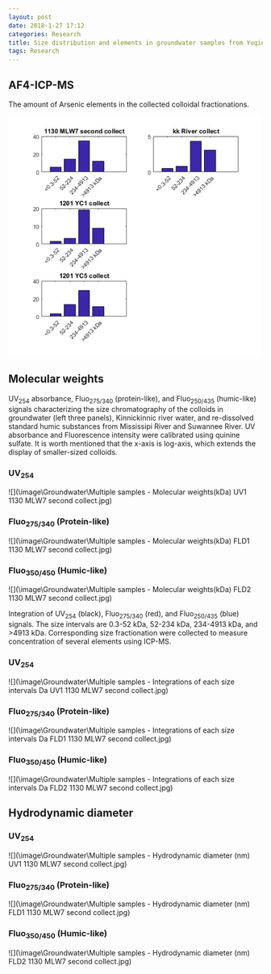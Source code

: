 ```yaml
---
layout: post
date: 2018-1-27 17:12
categories: Research
title: Size distribution and elements in groundwater samples from Yuqin
tags: Research
---
```


## AF4-ICP-MS

The amount of Arsenic elements in the collected colloidal fractionations.

![](\image\Groundwater\ICP-MS-As.jpg)

## Molecular weights

UV<sub>254</sub> absorbance, Fluo<sub>275/340</sub> (protein-like), and Fluo<sub>250/435</sub> (humic-like) signals characterizing the size chromatography of the colloids in groundwater (left three panels), Kinnickinnic river water, and re-dissolved standard humic substances from Mississipi River and Suwannee River. UV absorbance and Fluorescence intensity were calibrated using quinine sulfate. It is worth mentioned that the x-axis is log-axis, which extends the display of smaller-sized colloids.

### UV<sub>254</sub>
![](\image\Groundwater\Multiple samples - Molecular weights(kDa) UV1 1130 MLW7 second collect.jpg)
### Fluo<sub>275/340</sub> (Protein-like)
![](\image\Groundwater\Multiple samples - Molecular weights(kDa) FLD1 1130 MLW7 second collect.jpg)
### Fluo<sub>350/450</sub> (Humic-like)
![](\image\Groundwater\Multiple samples - Molecular weights(kDa) FLD2 1130 MLW7 second collect.jpg)

Integration of UV<sub>254</sub> (black), Fluo<sub>275/340</sub> (red), and Fluo<sub>250/435</sub> (blue) signals. The size intervals are 0.3-52 kDa, 52-234 kDa, 234-4913 kDa, and >4913 kDa. Corresponding size fractionation were collected to measure concentration of several elements using ICP-MS.  

### UV<sub>254</sub>
![](\image\Groundwater\Multiple samples - Integrations of each size intervals Da UV1 1130 MLW7 second collect.jpg)
### Fluo<sub>275/340</sub> (Protein-like)
![](\image\Groundwater\Multiple samples - Integrations of each size intervals Da FLD1 1130 MLW7 second collect.jpg)
### Fluo<sub>350/450</sub> (Humic-like)
![](\image\Groundwater\Multiple samples - Integrations of each size intervals Da FLD2 1130 MLW7 second collect.jpg)

## Hydrodynamic diameter

### UV<sub>254</sub>
![](\image\Groundwater\Multiple samples - Hydrodynamic diameter (nm) UV1 1130 MLW7 second collect.jpg)
### Fluo<sub>275/340</sub> (Protein-like)
![](\image\Groundwater\Multiple samples - Hydrodynamic diameter (nm) FLD1 1130 MLW7 second collect.jpg)
### Fluo<sub>350/450</sub> (Humic-like)
![](\image\Groundwater\Multiple samples - Hydrodynamic diameter (nm) FLD2 1130 MLW7 second collect.jpg)
